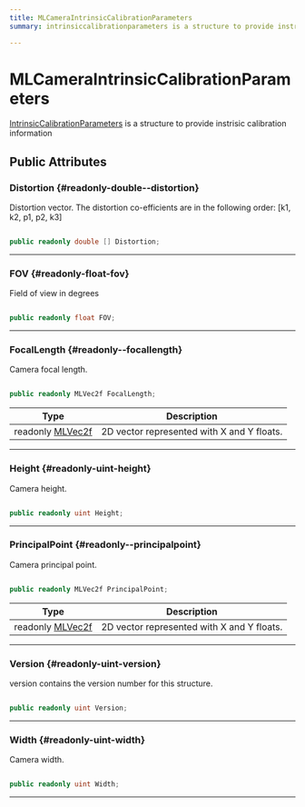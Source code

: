 ```yaml
---
title: MLCameraIntrinsicCalibrationParameters
summary: intrinsiccalibrationparameters is a structure to provide instrisic calibration information 

---
```


# MLCameraIntrinsicCalibrationParameters




[IntrinsicCalibrationParameters](/unity-api/api/UnityEngine.XR.MagicLeap/MLCamera/UnityEngine.XR.MagicLeap.MLCamera.IntrinsicCalibrationParameters.md) is a structure to provide instrisic calibration information   





## Public Attributes

### Distortion {#readonly-double--distortion}

Distortion vector. The distortion co-efficients are in the following order: [k1, k2, p1, p2, k3] 

```csharp

public readonly double [] Distortion;

```






-----------

### FOV {#readonly-float-fov}

Field of view in degrees 

```csharp

public readonly float FOV;

```






-----------

### FocalLength {#readonly--focallength}

Camera focal length. 

```csharp

public readonly MLVec2f FocalLength;

```

| Type | Description  | 
|--|--|
| readonly [MLVec2f](/unity-api/api/UnityEngine.XR.MagicLeap.Native/MagicLeapNativeBindings/UnityEngine.XR.MagicLeap.Native.MagicLeapNativeBindings.MLVec2f.md) | 2D vector represented with X and Y floats.  |





-----------

### Height {#readonly-uint-height}

Camera height. 

```csharp

public readonly uint Height;

```






-----------

### PrincipalPoint {#readonly--principalpoint}

Camera principal point. 

```csharp

public readonly MLVec2f PrincipalPoint;

```

| Type | Description  | 
|--|--|
| readonly [MLVec2f](/unity-api/api/UnityEngine.XR.MagicLeap.Native/MagicLeapNativeBindings/UnityEngine.XR.MagicLeap.Native.MagicLeapNativeBindings.MLVec2f.md) | 2D vector represented with X and Y floats.  |





-----------

### Version {#readonly-uint-version}

version contains the version number for this structure. 

```csharp

public readonly uint Version;

```






-----------

### Width {#readonly-uint-width}

Camera width. 

```csharp

public readonly uint Width;

```






-----------


